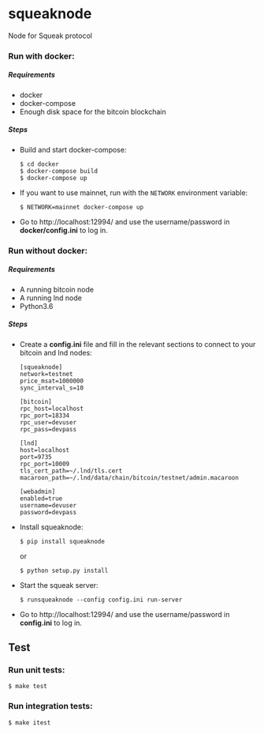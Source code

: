 # squeaknode

Node for Squeak protocol

### Run with docker:

##### Requirements
* docker
* docker-compose
* Enough disk space for the bitcoin blockchain

##### Steps
- Build and start docker-compose:
	```
	$ cd docker
	$ docker-compose build
	$ docker-compose up
	```
- If you want to use mainnet, run with the `NETWORK` environment variable:
	```
	$ NETWORK=mainnet docker-compose up
	```
- Go to http://localhost:12994/ and use the username/password in **docker/config.ini** to log in.


### Run without docker:

##### Requirements
* A running bitcoin node
* A running lnd node
* Python3.6

##### Steps
- Create a **config.ini** file and fill in the relevant sections to connect to your bitcoin and lnd nodes:
	```
	[squeaknode]
	network=testnet
	price_msat=1000000
	sync_interval_s=10

	[bitcoin]
	rpc_host=localhost
	rpc_port=18334
	rpc_user=devuser
	rpc_pass=devpass

	[lnd]
	host=localhost
	port=9735
	rpc_port=10009
	tls_cert_path=~/.lnd/tls.cert
	macaroon_path=~/.lnd/data/chain/bitcoin/testnet/admin.macaroon

	[webadmin]
	enabled=true
	username=devuser
	password=devpass
	```
- Install squeaknode:
	```
	$ pip install squeaknode
	```
	or
	```
	$ python setup.py install
	```

- Start the squeak server:
 	```
	$ runsqueaknode --config config.ini run-server
	```
- Go to http://localhost:12994/ and use the username/password in **config.ini** to log in.

## Test

### Run unit tests:

```
$ make test
```

### Run integration tests:

```
$ make itest
```
